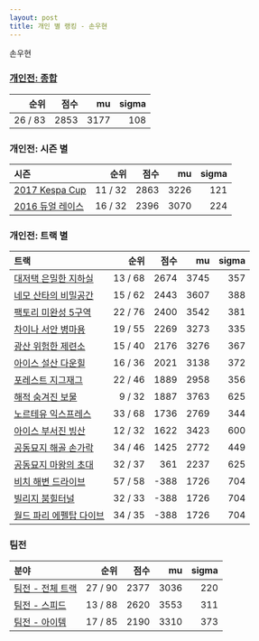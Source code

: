```yaml
---
layout: post
title: 개인 별 랭킹 - 손우현
---
```


손우현

### [개인전: 종합](../singles-full)

| 순위 | 점수 | mu | sigma |
|---:|---:|---:|---:|
| 26 / 83 | 2853 | 3177 | 108 |

### 개인전: 시즌 별

| 시즌 | 순위 | 점수 | mu | sigma |
|:---|---:|---:|---:|---:|
| [2017 Kespa Cup](../s2017_2) | 11 / 32 | 2863 | 3226 | 121 |
| [2016 듀얼 레이스](../s2016_1) | 16 / 32 | 2396 | 3070 | 224 |

### 개인전: 트랙 별

| 트랙 | 순위 | 점수 | mu | sigma |
|:---|---:|---:|---:|---:|
| [대저택 은밀한 지하실](../jeotaek) | 13 / 68 | 2674 | 3745 | 357 |
| [네모 산타의 비밀공간](../santa) | 15 / 62 | 2443 | 3607 | 388 |
| [팩토리 미완성 5구역](../district5) | 22 / 76 | 2400 | 3542 | 381 |
| [차이나 서안 병마용](../byeongma) | 19 / 55 | 2269 | 3273 | 335 |
| [광산 위험한 제련소](../jeryeonso) | 15 / 40 | 2176 | 3276 | 367 |
| [아이스 설산 다운힐](../seolsan) | 16 / 36 | 2021 | 3138 | 372 |
| [포레스트 지그재그](../zigzag) | 22 / 46 | 1889 | 2958 | 356 |
| [해적 숨겨진 보물](../haesumbo) | 9 / 32 | 1887 | 3763 | 625 |
| [노르테유 익스프레스](../noex) | 33 / 68 | 1736 | 2769 | 344 |
| [아이스 부서진 빙산](../boobing) | 12 / 32 | 1622 | 3423 | 600 |
| [공동묘지 해골 손가락](../haeson) | 34 / 46 | 1425 | 2772 | 449 |
| [공동묘지 마왕의 초대](../mawang) | 32 / 37 | 361 | 2237 | 625 |
| [비치 해변 드라이브](../haebyun) | 57 / 58 | -388 | 1726 | 704 |
| [빌리지 붐힐터널](../boomhill) | 32 / 33 | -388 | 1726 | 704 |
| [월드 파리 에펠탑 다이브](../eifel) | 34 / 35 | -388 | 1726 | 704 |

### 팀전

| 분야 | 순위 | 점수 | mu | sigma |
|:---|---:|---:|---:|---:|
| [팀전 - 전체 트랙](../team-full) | 27 / 90 | 2377 | 3036 | 220 |
| [팀전 - 스피드](../team-speed) | 13 / 88 | 2620 | 3553 | 311 |
| [팀전 - 아이템](../team-item) | 17 / 85 | 2190 | 3310 | 373 |
